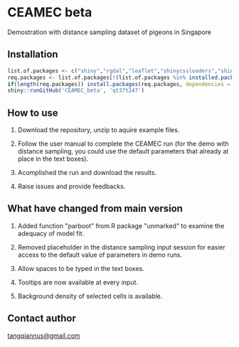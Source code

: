 # CEAMEC beta

Demostration with distance sampling dataset of pigeons in Singapore

## Installation

```R
list.of.packages <- c("shiny","rgdal","leaflet","shinycssloaders","shinythemes","tibble","unmarked","DT","data.table","xlsx","rgenoud","htmltools","bsplus")
req.packages <- list.of.packages[!(list.of.packages %in% installed.packages()[,"Package"])]
if(length(req.packages)) install.packages(req.packages, dependencies = TRUE)
shiny::runGitHub('CEAMEC_beta', 'qt37t247')
```

## How to use

1. Download the repository, unzip to aquire example files.

2. Follow the user manual to complete the CEAMEC run (for the demo with distance sampling, you could use the default parameters that already at place in the text boxes). 

3. Acomplished the run and download the results. 

4. Raise issues and provide feedbacks.

## What have changed from main version

1. Added function "parboot" from R package "unmarked" to examine the adequacy of model fit.

2. Removed placeholder in the distance sampling input session for easier access to the default value of parameters in demo runs.

3. Allow spaces to be typed in the text boxes.

4. Tooltips are now available at every input.

5. Background density of selected cells is available.  

## Contact author

tangqiannus@gmail.com
